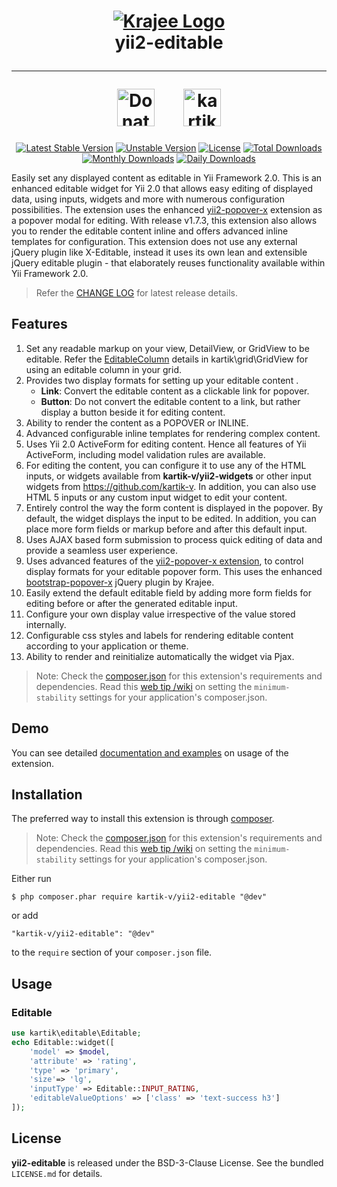 <h1 align="center">
    <a href="http://demos.krajee.com" title="Krajee Demos" target="_blank">
        <img src="http://kartik-v.github.io/bootstrap-fileinput-samples/samples/krajee-logo-b.png" alt="Krajee Logo"/>
    </a>
    <br>
    yii2-editable
    <hr>
    <a href="https://www.paypal.com/cgi-bin/webscr?cmd=_s-xclick&hosted_button_id=DTP3NZQ6G2AYU"
       title="Donate via Paypal" target="_blank"><img height="60" src="https://kartik-v.github.io/bootstrap-fileinput-samples/samples/donate.png" alt="Donate"/></a>
    &nbsp; &nbsp; &nbsp;
    <a href="https://www.buymeacoffee.com/kartikv" title="Buy me a coffee" ><img src="https://cdn.buymeacoffee.com/buttons/v2/default-yellow.png" height="60" alt="kartikv" /></a>
</h1>

<div align="center">

[![Latest Stable Version](https://poser.pugx.org/kartik-v/yii2-editable/v/stable)](https://packagist.org/packages/kartik-v/yii2-editable)
[![Unstable Version](https://poser.pugx.org/kartik-v/yii2-krajee-base/v/unstable)](https://packagist.org/packages/kartik-v/yii2-editable)
[![License](https://poser.pugx.org/kartik-v/yii2-editable/license)](https://packagist.org/packages/kartik-v/yii2-editable)
[![Total Downloads](https://poser.pugx.org/kartik-v/yii2-editable/downloads)](https://packagist.org/packages/kartik-v/yii2-editable)
[![Monthly Downloads](https://poser.pugx.org/kartik-v/yii2-editable/d/monthly)](https://packagist.org/packages/kartik-v/yii2-editable)
[![Daily Downloads](https://poser.pugx.org/kartik-v/yii2-editable/d/daily)](https://packagist.org/packages/kartik-v/yii2-editable)

</div>

Easily set any displayed content as editable in Yii Framework 2.0. This is an enhanced editable widget for Yii 2.0 that allows easy editing of displayed data, using inputs, widgets and more with numerous configuration possibilities. The extension uses the enhanced [yii2-popover-x](http://demos.krajee.com/popover-x) extension as a popover modal for editing. With release v1.7.3, this extension also allows you to render the editable content inline and offers advanced inline templates for configuration. This extension does not use any external jQuery plugin like X-Editable, instead it uses its own lean and extensible
 jQuery editable plugin - that elaborately reuses functionality available within Yii Framework 2.0.

> Refer the [CHANGE LOG](https://github.com/kartik-v/yii2-editable/blob/master/CHANGE.md) for latest release details.

## Features  

1. Set any readable markup on your view, DetailView, or GridView to be editable. Refer the [EditableColumn](http://demos.krajee.com/grid#editable-column) details in kartik\grid\GridView for using an editable column in your grid.
2. Provides two display formats for setting up your editable content . 
   - **Link**: Convert the editable content as a clickable link for popover.
   - **Button**: Do not convert the editable content to a link, but rather display a button beside it for editing content.
3. Ability to render the content as a POPOVER or INLINE.
4. Advanced configurable inline templates for rendering complex content.
5. Uses Yii 2.0 ActiveForm for editing content. Hence all features of Yii ActiveForm, including model validation rules are available.
6. For editing the content, you can configure it to use any of the HTML inputs, or widgets available from **kartik-v/yii2-widgets** or other input widgets from https://github.com/kartik-v. 
   In addition, you can also use HTML 5 inputs or any custom input widget to edit your content.
7. Entirely control the way the form content is displayed in the popover. By default, the widget displays the input to be edited. In addition, you can place
   more form fields or markup before and after this default input.
8. Uses AJAX based form submission to process quick editing of data and provide a seamless user experience.
9. Uses advanced features of the [yii2-popover-x extension](http://demos.krajee.com/popover-x), to control display formats for your editable popover form. This
   uses the enhanced [bootstrap-popover-x](http://plugins.krajee.com/popover-x) jQuery plugin by Krajee.
10. Easily extend the default editable field by adding more form fields for editing before or after the generated editable input.
11. Configure your own display value irrespective of the value stored internally.
12. Configurable css styles and labels for rendering editable content according to your application or theme.
13. Ability to render and reinitialize automatically the widget via Pjax.
 
> Note: Check the [composer.json](https://github.com/kartik-v/yii2-money/blob/master/composer.json) for this extension's requirements and dependencies. 
Read this [web tip /wiki](http://webtips.krajee.com/setting-composer-minimum-stability-application/) on setting the `minimum-stability` settings for your application's composer.json.

## Demo

You can see detailed [documentation and examples](http://demos.krajee.com/editable) on usage of the extension.

## Installation

The preferred way to install this extension is through [composer](http://getcomposer.org/download/).


> Note: Check the [composer.json](https://github.com/kartik-v/yii2-editable/blob/master/composer.json) for this extension's requirements and dependencies. 
Read this [web tip /wiki](http://webtips.krajee.com/setting-composer-minimum-stability-application/) on setting the `minimum-stability` settings for your application's composer.json.

Either run

```
$ php composer.phar require kartik-v/yii2-editable "@dev"
```

or add

```
"kartik-v/yii2-editable": "@dev"
```

to the ```require``` section of your `composer.json` file.

## Usage

### Editable

```php
use kartik\editable\Editable;
echo Editable::widget([
    'model' => $model, 
    'attribute' => 'rating',
    'type' => 'primary',
    'size'=> 'lg',
    'inputType' => Editable::INPUT_RATING,
    'editableValueOptions' => ['class' => 'text-success h3']
]);
```

## License

**yii2-editable** is released under the BSD-3-Clause License. See the bundled `LICENSE.md` for details.